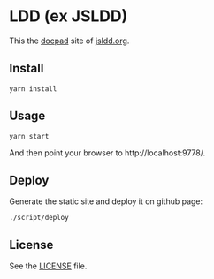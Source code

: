 # LDD (ex JSLDD)

This the [docpad][] site of [jsldd.org][].

## Install

    yarn install

## Usage

    yarn start

And then point your browser to http://localhost:9778/.

## Deploy

Generate the static site and deploy it on github page:

    ./script/deploy

## License

See the [LICENSE](LICENSE) file.

[docpad]: http://docpad.org/
[jsldd.org]: http://jsldd.org/
